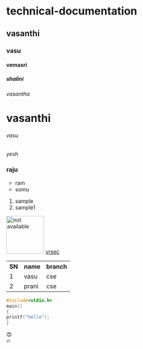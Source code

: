 # technical-documentation
## vasanthi
### vasu
#### vemasri
##### shalini
###### vasantha
<h1>vasanthi</h1>
<h6>vasu</h6>
<i>yesh</i>     
<h3><bold>raju</bold></h3>
<ul type=circle>
  <li>ram</li>
  <li>somu</li>
  </ul>
  <ol start=1>
  <li>sample</li>
  <li>sample1</li>
  </ol>
  <img src="https://github.githubassets.com/images/modules/site/social-cards/github-social.png" height="100" weidth="100" alt="not available"/>
  <a href="https://www.vrsiddhartha.ac.in/home-1/images/">vrsec</a>
  <table>
  <tr>
    <th>SN</th>
    <th>name</th>
    <th>branch</th>
  </tr>
  <tr>
    <td>1</td>
    <td>vasu</td>
    <td>cse</td>
  </tr>
  <tr>
    <td>2</td>
    <td>prani</td>
    <td>cse</td>
  </tr>
  </table>  
  
```c
#include<stdio.h>
main()
{
printf("hello");
}
```  
 :heart_eyes:  
 :fire:
